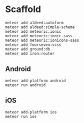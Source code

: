 # Scaffold

```
meteor add aldeed:autoform
meteor add aldeed:simple-schema
meteor add meteoric:ionic
meteor add meteoric:ionic-sass
meteor add meteoric:ionicons-sass
meteor add fourseven:scss
meteor add ground:db
meteor add iron:router
```

## Android

```
meteor add-platform android
meteor run android
```

## iOS

```
meteor add-platform ios
meteor run ios
```
